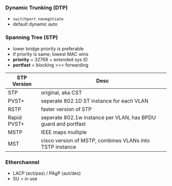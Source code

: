 ### Dynamic Trunking (DTP)
- `switchport nonegotiate` 
- default dynamic auto
### Spanning Tree (STP)
- lower bridge priority is preferable
- if priority is same; lowest MAC wins
- **priority** = 32768 + extended sys ID
- **portfast** = blocking >>> forwarding

| STP Version | Desc                                                           |
| ----------- | -------------------------------------------------------------- |
| STP         | original, aka CST                                              |
| PVST+       | seperate 802.1D ST instance for each VLAN                      |
| RSTP        | faster version of STP                                          |
| Rapid PVST+ | seperate 802.1w instance per VLAN, has BPDU guard and portfast |
| MSTP        | IEEE maps multiple                                             |
| MST         | cisco version of MSTP, combines VLANs into TSTP instance       |
### Etherchannel
- LACP (act/pas) / PAgP (aut/des)
- SU = in use